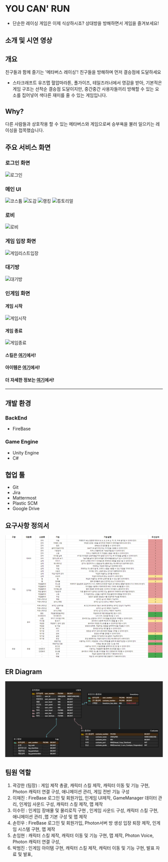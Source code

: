 # YOU CAN' RUN
- 단순한 레이싱 게임은 이제 식상하시죠? 상대방을 방해하면서 게임을 즐겨보세요!

## 소개 및 시연 영상

## 개요
친구들과 함께 즐기는 '메타버스 레이싱'! 친구들을 방해하며 먼저 결승점에 도달하세요
 - 스타크래프트 유즈맵 혈압마라톤, 폴가이즈, 테일즈러너에서 영감을 받아, 기본적은 게임 구조는 선착순 결승점 도달이지만, 중간중간 사용자들끼리 방해할 수 있는 요소를 집어넣어 색다른 재미를 줄 수 있는 게임입니다.

## Why?
다른 사람들과 상호작용 할 수 있는 메타버스와 게임으로써 승부욕을 불러 일으키는 레이싱을 접목했습니다.

## 주요 서비스 화면

### 로그인 화면
![로그인](https://github.com/StrongGwak/YouCanRun/blob/main/%EC%82%B0%EC%B6%9C%EB%AC%BC/InGameGif/%EB%A1%9C%EA%B7%B8%EC%9D%B8.gif)
### 메인 UI
![코스튬](https://github.com/StrongGwak/YouCanRun/blob/main/%EC%82%B0%EC%B6%9C%EB%AC%BC/InGameGif/%EC%BD%94%EC%8A%A4%ED%8A%AC.gif)
![도감](https://github.com/StrongGwak/YouCanRun/blob/main/%EC%82%B0%EC%B6%9C%EB%AC%BC/InGameGif/%EB%8F%84%EA%B0%90.gif)
![랭킹](https://github.com/StrongGwak/YouCanRun/blob/main/%EC%82%B0%EC%B6%9C%EB%AC%BC/InGameGif/%EB%9E%AD%ED%82%B9.gif)
![튜토리얼](https://github.com/StrongGwak/YouCanRun/blob/main/%EC%82%B0%EC%B6%9C%EB%AC%BC/InGameGif/%ED%8A%9C%ED%86%A0%EB%A6%AC%EC%96%BC.gif)
### 로비
![로비](https://github.com/StrongGwak/YouCanRun/blob/main/%EC%82%B0%EC%B6%9C%EB%AC%BC/InGameGif/%EB%A1%9C%EB%B9%84.gif)
### 게임 입장 화면
![게임리스트입장](https://github.com/StrongGwak/YouCanRun/blob/main/%EC%82%B0%EC%B6%9C%EB%AC%BC/InGameGif/%EA%B2%8C%EC%9E%84%EB%A6%AC%EC%8A%A4%ED%8A%B8%EC%9E%85%EC%9E%A5.gif)
### 대기방
![대기방](https://github.com/StrongGwak/YouCanRun/blob/main/%EC%82%B0%EC%B6%9C%EB%AC%BC/InGameGif/%EC%9E%85%EC%9E%A5%EB%B0%8F%EB%A0%88%EB%94%94.gif)
### 인게임 화면
#### 게임 시작
![게임시작](https://github.com/StrongGwak/YouCanRun/blob/main/%EC%82%B0%EC%B6%9C%EB%AC%BC/InGameGif/%EA%B2%8C%EC%9E%84%EC%8B%9C%EC%9E%91.gif)
#### 게임 종료
![게임종료](https://github.com/StrongGwak/YouCanRun/blob/main/%EC%82%B0%EC%B6%9C%EB%AC%BC/InGameGif/%EA%B2%8C%EC%9E%84%EB%81%9D.gif)
#### 스킬은 [여기](https://github.com/StrongGwak/YouCanRun/blob/main/%EC%82%B0%EC%B6%9C%EB%AC%BC/Skills.md)에서!
#### 아이템은 [여기](https://github.com/StrongGwak/YouCanRun/blob/main/%EC%82%B0%EC%B6%9C%EB%AC%BC/Item.md)에서!

#### 더 자세한 정보는 [여기](https://github.com/StrongGwak/YouCanRun/tree/main/%EC%82%B0%EC%B6%9C%EB%AC%BC)에서!

---

## 개발 환경
### BackEnd
- FireBase
### Game Engine
- Unity Engine
- C#

## 협업 툴
- Git
- Jira
- Mattermost
- Plastic SCM
- Google Drive

## 요구사항 정의서
![image](https://github.com/StrongGwak/YouCanRun/blob/main/%EC%82%B0%EC%B6%9C%EB%AC%BC/%EC%9A%94%EA%B5%AC%EC%82%AC%ED%95%AD%EB%AA%85%EC%84%B8%EC%84%9C1.png)
![image](https://github.com/StrongGwak/YouCanRun/blob/main/%EC%82%B0%EC%B6%9C%EB%AC%BC/%EC%9A%94%EA%B5%AC%EC%82%AC%ED%95%AD%EB%AA%85%EC%84%B8%EC%84%9C.png)

## ER Diagram
![image](https://github.com/StrongGwak/YouCanRun/blob/main/%EC%82%B0%EC%B6%9C%EB%AC%BC/ERD.png)

## 팀원 역할
1. 곽강한 (팀장) : 게임 제작 총괄, 캐릭터 스킬 제작, 캐릭터 이동 및 기능 구현, Photon 캐릭터 연결 구성, 애니메이션 관리, 게임 전반 기능 구성
2. 이재진 : FireBase 로그인 및 회원가입, 인게임 UI제작, GameManager 데이터 관리, 인게임 사운드 구성, 캐릭터 스킬 제작, 맵 제작
3. 이수민 : 인게임 장애물 및 물리로직 구현 , 인게임 사운드 구성, 캐릭터 스킬 구현, 애니메이션 관리 ,맵 기본 구성 및 맵 제작 
4. 손민우 : FireBase 로그인 및 회원가입, Photon서버 방 생성 입장 퇴장 제작, 인게임 시스템 구현, 맵 제작
5. 손임현 : 캐릭터 스킬 제작, 캐릭터 이동 및 기능 구현, 맵 제작, Photon Voice, Photon 캐릭터 연결 구성,
6. 박범진 : 인게임 아이템 구현, 캐릭터 스킬 제작, 캐릭터 이동 및 기능 구현, 발표 자료 및 발표, 
